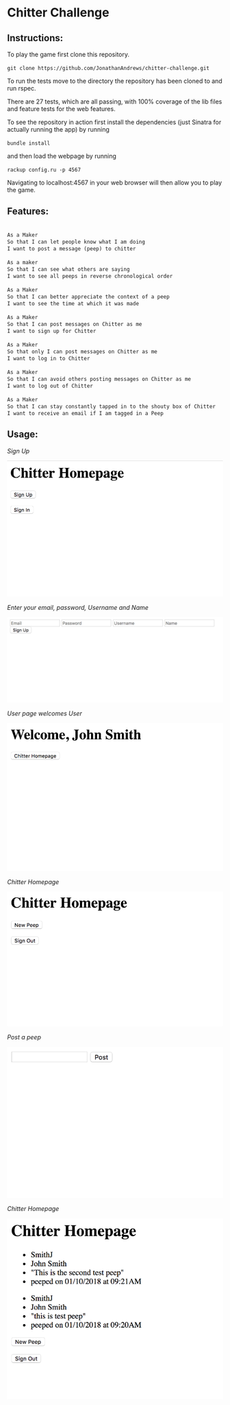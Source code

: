 Chitter Challenge
=================

Instructions:
-------------
To play the game first clone this repository.

`git clone https://github.com/JonathanAndrews/chitter-challenge.git`

To run the tests move to the directory the repository has been cloned to and run rspec.

There are 27 tests, which are all passing, with 100% coverage of the lib files and feature tests for the web features.

To see the repository in action first install the dependencies (just Sinatra for actually running the app) by running

`bundle install`

and then load the webpage by running

`rackup config.ru -p 4567`

Navigating to localhost:4567 in your web browser will then allow you to play the game.

Features:
-------

```

As a Maker
So that I can let people know what I am doing  
I want to post a message (peep) to chitter

As a maker
So that I can see what others are saying  
I want to see all peeps in reverse chronological order

As a Maker
So that I can better appreciate the context of a peep
I want to see the time at which it was made

As a Maker
So that I can post messages on Chitter as me
I want to sign up for Chitter

As a Maker
So that only I can post messages on Chitter as me
I want to log in to Chitter

As a Maker
So that I can avoid others posting messages on Chitter as me
I want to log out of Chitter

As a Maker
So that I can stay constantly tapped in to the shouty box of Chitter
I want to receive an email if I am tagged in a Peep
```

Usage:
------

*Sign Up*

<img src="./readme_pics/Screen Shot 2018-10-01 at 09.18.54.png" />

*Enter your email, password, Username and Name*

<img src="./readme_pics/Screen Shot 2018-10-01 at 09.19.09.png" />

*User page welcomes User*

<img src="./readme_pics/Screen Shot 2018-10-01 at 09.19.56.png" />

*Chitter Homepage*

<img src="./readme_pics/Screen Shot 2018-10-01 at 09.20.09.png" />

*Post a peep*

<img src="./readme_pics/Screen Shot 2018-10-01 at 09.20.23.png" />

*Chitter Homepage*

<img src="./readme_pics/Screen Shot 2018-10-01 at 09.21.07.png" />
